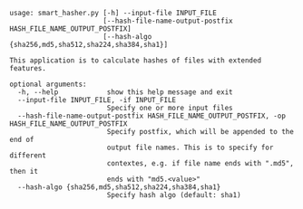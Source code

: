     usage: smart_hasher.py [-h] --input-file INPUT_FILE
                           [--hash-file-name-output-postfix HASH_FILE_NAME_OUTPUT_POSTFIX]
                           [--hash-algo {sha256,md5,sha512,sha224,sha384,sha1}]

    This application is to calculate hashes of files with extended features.

    optional arguments:
      -h, --help            show this help message and exit
      --input-file INPUT_FILE, -if INPUT_FILE
                            Specify one or more input files
      --hash-file-name-output-postfix HASH_FILE_NAME_OUTPUT_POSTFIX, -op HASH_FILE_NAME_OUTPUT_POSTFIX
                            Specify postfix, which will be appended to the end of
                            output file names. This is to specify for different
                            contextes, e.g. if file name ends with ".md5", then it
                            ends with "md5.<value>"
      --hash-algo {sha256,md5,sha512,sha224,sha384,sha1}
                            Specify hash algo (default: sha1)
